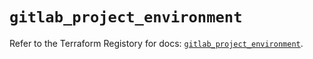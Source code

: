 # `gitlab_project_environment`

Refer to the Terraform Registory for docs: [`gitlab_project_environment`](https://registry.terraform.io/providers/gitlabhq/gitlab/15.10.0/docs/resources/project_environment).
